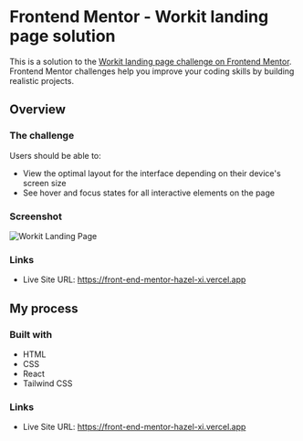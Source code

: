 # Frontend Mentor - Workit landing page solution

This is a solution to the [Workit landing page challenge on Frontend Mentor](https://www.frontendmentor.io/challenges/workit-landing-page-2fYnyle5lu). Frontend Mentor challenges help you improve your coding skills by building realistic projects.

## Overview

### The challenge

Users should be able to:

- View the optimal layout for the interface depending on their device's screen size
- See hover and focus states for all interactive elements on the page

### Screenshot

![Workit Landing Page](https://github.com/krisnawira17/WorkIt/assets/88646355/cefbcf69-9745-45fa-a1d8-1e15ad8ac040)

### Links

- Live Site URL: https://front-end-mentor-hazel-xi.vercel.app

## My process

### Built with

- HTML
- CSS
- React
- Tailwind CSS


### Links

- Live Site URL: https://front-end-mentor-hazel-xi.vercel.app





